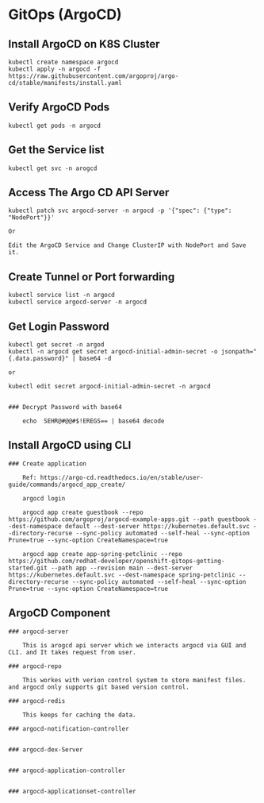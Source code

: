 # GitOps (ArgoCD)

## Install ArgoCD on K8S Cluster

	kubectl create namespace argocd
	kubectl apply -n argocd -f https://raw.githubusercontent.com/argoproj/argo-cd/stable/manifests/install.yaml

## Verify ArgoCD Pods

	kubectl get pods -n argocd 

## Get the Service list

	kubectl get svc -n arogcd

	
## Access The Argo CD API Server

	kubectl patch svc argocd-server -n argocd -p '{"spec": {"type": "NodePort"}}'
	
	Or 
	
	Edit the ArgoCD Service and Change ClusterIP with NodePort and Save it.

## Create Tunnel or Port forwarding

	kubectl service list -n argocd 
	kubectl service argocd-server -n argocd 
		
	
## Get Login Password

	kubectl get secret -n argod
	kubectl -n argocd get secret argocd-initial-admin-secret -o jsonpath="{.data.password}" | base64 -d 
	
	or 
	
	kubectl edit secret argocd-initial-admin-secret -n argocd
	
	
	### Decrypt Password with base64
	
		echo  SEHR@#@@#$!EREGS== | base64 decode



## Install ArgoCD using CLI
	
	
	### Create application 
		
		Ref: https://argo-cd.readthedocs.io/en/stable/user-guide/commands/argocd_app_create/
		
		argocd login 

		argocd app create guestbook --repo https://github.com/argoproj/argocd-example-apps.git --path guestbook --dest-namespace default --dest-server https://kubernetes.default.svc --directory-recurse --sync-policy automated --self-heal --sync-option Prune=true --sync-option CreateNamespace=true
		
		argocd app create app-spring-petclinic --repo https://github.com/redhat-developer/openshift-gitops-getting-started.git --path app --revision main --dest-server https://kubernetes.default.svc --dest-namespace spring-petclinic --directory-recurse --sync-policy automated --self-heal --sync-option Prune=true --sync-option CreateNamespace=true
		
		
## ArgoCD Component

	### argocd-server
		
		This is arogcd api server which we interacts argocd via GUI and CLI. and It takes request from user.
	
	### argocd-repo
	
		This workes with verion control system to store manifest files. and argocd only supports git based version control.
	
	### argocd-redis
	
		This keeps for caching the data.
	
	### argocd-notification-controller
	
	
	### argocd-dex-Server
	
	
	### argocd-application-controller
	
	
	### argocd-applicationset-controller